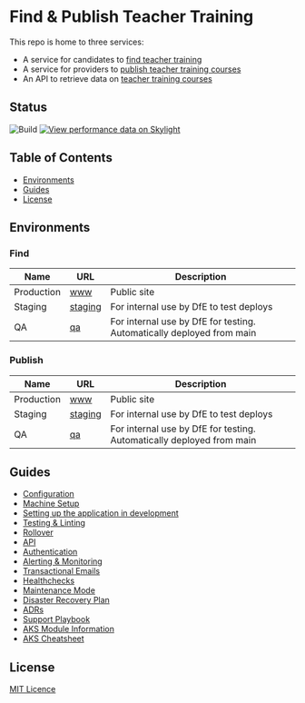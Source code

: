 # Find & Publish Teacher Training

This repo is home to three services:

- A service for candidates to [find teacher training](https://www.find-postgraduate-teacher-training.service.gov.uk)
- A service for providers to [publish teacher training courses](https://www.publish-teacher-training-courses.service.gov.uk)
- An API to retrieve data on [teacher training courses](https://api.publish-teacher-training-courses.service.gov.uk/)

## Status

![Build](https://github.com/DFE-Digital/publish-teacher-training/workflows/Build/badge.svg)
[![View performance data on Skylight](https://badges.skylight.io/status/NXAwzyZjkp2m.svg?token=JaYZey50Y8gfC00RvzkcrDz5OP-SwiBSTtbhkMw1KIs)](https://www.skylight.io/app/applications/NXAwzyZjkp2m)

## Table of Contents

- [Environments](#environments)
- [Guides](#guides)
- [License](#license)

## Environments

### Find

| Name        | URL                                                                    | Description
| ----------- | ---------------------------------------------------------------------- | ------------------------------------------------------------------------------
| Production  | [www](https://www.find-postgraduate-teacher-training.service.gov.uk)   | Public site
| Staging     | [staging](https://staging.find-postgraduate-teacher-training.service.gov.uk)| For internal use by DfE to test deploys
| QA          | [qa](https://qa.find-postgraduate-teacher-training.service.gov.uk)     | For internal use by DfE for testing. Automatically deployed from main

### Publish

| Name        | URL                                                                | Description
| ----------- | ------------------------------------------------------------------ | ---------------------------------------------------------------------
| Production  | [www](https://www.publish-teacher-training-courses.service.gov.uk) | Public site
| Staging     | [staging](https://staging.publish-teacher-training-courses.service.gov.uk) | For internal use by DfE to test deploys
| QA          | [qa](https://qa.publish-teacher-training-courses.service.gov.uk)  | For internal use by DfE for testing. Automatically deployed from main

## Guides

- [Configuration](/guides/configuration.md)
- [Machine Setup](/guides/machine-setup.md)
- [Setting up the application in development](/guides/setup-development.md)
- [Testing & Linting](/guides/testing.md)
- [Rollover](/guides/rollover.md)
- [API](/guides/api.md)
- [Authentication](/guides/authentication.md)
- [Alerting & Monitoring](/guides/alerting_and_monitoring.md)
- [Transactional Emails](/guides/emails.md)
- [Healthchecks](/guides/healthcheck_and_ping_endpoints.md)
- [Maintenance Mode](/guides/maintenance-mode.md)
- [Disaster Recovery Plan](/guides/disaster-recovery.md)
- [ADRs](/guides/adr/index.md)
- [Support Playbook](/guides/support_playbook.md)
- [AKS Module Information](/guides/aks_modules.md)
- [AKS Cheatsheet](/guides/aks-cheatsheet.md)

## License

[MIT Licence](LICENCE)
